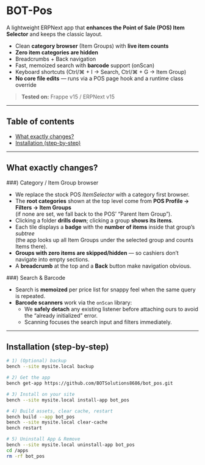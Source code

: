 # BOT-Pos

A lightweight ERPNext app that **enhances the Point of Sale (POS) Item Selector** and keeps the classic layout.

- Clean **category browser** (Item Groups) with **live item counts**
- **Zero item categories are hidden**
- Breadcrumbs + Back navigation
- Fast, memoized search with **barcode** support (onScan)
- Keyboard shortcuts (Ctrl/⌘ + I → Search, Ctrl/⌘ + G → Item Group)
- **No core file edits** — runs via a POS page hook and a runtime class override

> **Tested on:** Frappe v15 / ERPNext v15

---

## Table of contents

- [What exactly changes?](#what-exactly-changes)
- [Installation (step-by-step)](#installation-step-by-step)

---

## What exactly changes?

###) Category / Item Group browser
- We replace the stock POS *ItemSelector* with a category first browser.
- The **root categories** shown at the top level come from **POS Profile → Filters → Item Groups**  
  (if none are set, we fall back to the POS’ “Parent Item Group”).
- Clicking a folder **drills down**; clicking a group **shows its items**.
- Each tile displays a **badge** with the **number of items** inside that group’s *subtree*  
  (the app looks up all Item Groups under the selected group and counts Items there).
- **Groups with zero items are skipped/hidden** — so cashiers don’t navigate into empty sections.
- A **breadcrumb** at the top and a **Back** button make navigation obvious.

###) Search & Barcode
- Search is **memoized** per price list for snappy feel when the same query is repeated.
- **Barcode scanners** work via the `onScan` library:
  - We **safely detach** any existing listener before attaching ours to avoid the “already initialized” error.
  - Scanning focuses the search input and filters immediately.

---

## Installation (step-by-step)

```bash
# 1) (Optional) backup
bench --site mysite.local backup

# 2) Get the app
bench get-app https://github.com/BOTSolutions8686/bot_pos.git

# 3) Install on your site
bench --site mysite.local install-app bot_pos

# 4) Build assets, clear cache, restart
bench build --app bot_pos
bench --site mysite.local clear-cache
bench restart

# 5) Uninstall App & Remove
bench --site mysite.local uninstall-app bot_pos
cd /apps
rm -rf bot_pos
